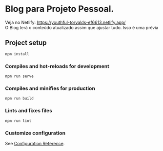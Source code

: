 # Blog para Projeto Pessoal. 
Veja no Netlify: https://youthful-torvalds-ef6613.netlify.app/
</br>
O Blog terá o conteúdo atualizado assim que ajustar tudo. Isso é uma prévia

## Project setup
```
npm install
```

### Compiles and hot-reloads for development
```
npm run serve
```

### Compiles and minifies for production
```
npm run build
```

### Lints and fixes files
```
npm run lint
```

### Customize configuration
See [Configuration Reference](https://cli.vuejs.org/config/).
